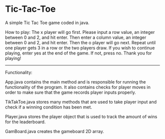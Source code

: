# Tic-Tac-Toe
A simple Tic Tac Toe game coded in java.

How to play:
The x player will go first. Please input a row value, an integer between 0 and 2, and hit enter. Then enter a column value, an integer between 0 and 2, and hit enter. Then the o player will go next. Repeat until one player gets 3 in a row or the two players draw. If you wish to continue playing, enter yes at the end of the game. If not, press no. Thank you for playing!

_______________________________________________________________________________________________________________________________________________________

Functionality:

App.java contains the main method and is responsible for running the functionality of the program. It also contains checks for player moves in order to make sure that the game records player inputs properly.

TikTakToe.java stores many methods that are used to take player input and check if a winning condition has been met.

Player.java stores the player object that is used to track the amount of wins for the leaderboard.

GamBoard.java creates the gameboard 2D array.
